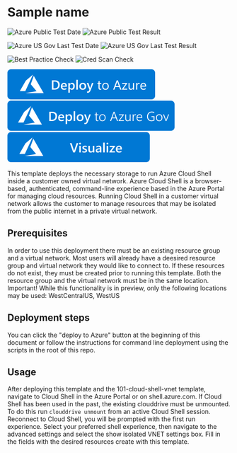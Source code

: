 # Sample name

![Azure Public Test Date](https://azurequickstartsservice.blob.core.windows.net/badges/101-cloud-shell-vnet-storage/PublicLastTestDate.svg)
![Azure Public Test Result](https://azurequickstartsservice.blob.core.windows.net/badges/101-cloud-shell-vnet-storage/PublicDeployment.svg)

![Azure US Gov Last Test Date](https://azurequickstartsservice.blob.core.windows.net/badges/101-cloud-shell-vnet-storage/FairfaxLastTestDate.svg)
![Azure US Gov Last Test Result](https://azurequickstartsservice.blob.core.windows.net/badges/101-cloud-shell-vnet-storage/FairfaxDeployment.svg)

![Best Practice Check](https://azurequickstartsservice.blob.core.windows.net/badges/101-cloud-shell-vnet-storage/BestPracticeResult.svg)
![Cred Scan Check](https://azurequickstartsservice.blob.core.windows.net/badges/101-cloud-shell-vnet-storage/CredScanResult.svg)

[![Deploy To Azure](https://raw.githubusercontent.com/Azure/azure-quickstart-templates/master/1-CONTRIBUTION-GUIDE/images/deploytoazure.svg?sanitize=true)](https://portal.azure.com/#create/Microsoft.Template/uri/https%3A%2F%2Fraw.githubusercontent.com%2FAzure%2Fazure-quickstart-templates%2Fmaster%2F101-cloud-shell-vnet-storage%2Fazuredeploy.json)
[![Deploy To Azure US Gov](https://raw.githubusercontent.com/Azure/azure-quickstart-templates/master/1-CONTRIBUTION-GUIDE/images/deploytoazuregov.svg?sanitize=true)](https://portal.azure.us/#create/Microsoft.Template/uri/https%3A%2F%2Fraw.githubusercontent.com%2FAzure%2Fazure-quickstart-templates%2Fmaster%2F101-cloud-shell-vnet-storage%2Fazuredeploy.json)
[![Visualize](https://raw.githubusercontent.com/Azure/azure-quickstart-templates/master/1-CONTRIBUTION-GUIDE/images/visualizebutton.svg?sanitize=true)](http://armviz.io/#/?load=https%3A%2F%2Fraw.githubusercontent.com%2FAzure%2Fazure-quickstart-templates%2Fmaster%2F101-cloud-shell-vnet-storage%2Fazuredeploy.json)

This template deploys the necessary storage to run Azure Cloud Shell inside a customer owned virtual network. Azure Cloud Shell  is a browser-based, authenticated, command-line experience based in the Azure Portal for managing cloud resources. Running Cloud Shell in a customer virtual network allows the customer to manage resources that may be isolated from the public internet in a private virtual network.

## Prerequisites

In order to use this deployment there must be an existing resource group and a virtual network. Most users will already have a deesired resource group and virtual network they would like to connect to. If these resources do not exist, they must be created prior to running this template. Both the resource group and the virtual network must be in the same location.
Important! While this functionality is in preview, only the following locations may be used: WestCentralUS, WestUS 

## Deployment steps

You can click the "deploy to Azure" button at the beginning of this document or follow the instructions for command line deployment using the scripts in the root of this repo.

## Usage

After deploying this template and the 101-cloud-shell-vnet template, navigate to Cloud Shell in the Azure Portal or on shell.azure.com.
If Cloud Shell has been used in the past, the existing clouddrive must be unmounted. To do this run `clouddrive unmount` from an active Cloud Shell session.
Reconnect to Cloud Shell, you will be prompted with the first run experience. Select your preferred shell experience, then navigate to the advanced settings and select the show isolated VNET settings box. Fill in the fields with the desired resources create with this template.